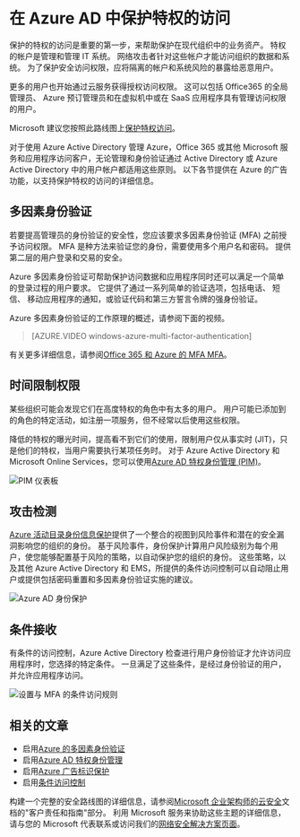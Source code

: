 <properties
    pageTitle="在 Azure AD 中保护特权的访问 |Microsoft Azure"
    description="解释在 Azure，Azure Active Directory 和 Microsoft Online Services 保护特权的访问方法的主题。"
    services="active-directory"
    documentationCenter=""
    authors="kgremban"
    manager="femila"
    editor="mwahl"/>

<tags
    ms.service="active-directory"
    ms.workload="identity"
    ms.tgt_pltfrm="na"
    ms.devlang="na"
    ms.topic="article"
    ms.date="10/26/2016"
    ms.author="kgremban"/>


# <a name="securing-privileged-access-in-azure-ad"></a>在 Azure AD 中保护特权的访问

保护的特权的访问是重要的第一步，来帮助保护在现代组织中的业务资产。 特权的帐户是管理和管理 IT 系统。 网络攻击者针对这些帐户才能访问组织的数据和系统。 为了保护安全访问权限，应将隔离的帐户和系统风险的暴露给恶意用户。

更多的用户也开始通过云服务获得授权访问权限。 这可以包括 Office365 的全局管理员、 Azure 预订管理员和在虚拟机中或在 SaaS 应用程序具有管理访问权限的用户。

Microsoft 建议您按照此路线图上[保护特权访问](https://technet.microsoft.com/library/mt631194.aspx)。

对于使用 Azure Active Directory 管理 Azure，Office 365 或其他 Microsoft 服务和应用程序访问客户，无论管理和身份验证通过 Active Directory 或 Azure Active Directory 中的用户帐户都适用这些原则。 以下各节提供在 Azure 的广告功能，以支持保护特权的访问的详细信息。

## <a name="multi-factor-authentication"></a>多因素身份验证

若要提高管理员的身份验证的安全性，您应该要求多因素身份验证 (MFA) 之前授予访问权限。 MFA 是种方法来验证您的身份，需要使用多个用户名和密码。 提供第二层的用户登录和交易的安全。

Azure 多因素身份验证可帮助保护访问数据和应用程序同时还可以满足一个简单的登录过程的用户要求。 它提供了通过一系列简单的验证选项，包括电话、 短信、 移动应用程序的通知，或验证代码和第三方誓言令牌的强身份验证。

Azure 多因素身份验证的工作原理的概述，请参阅下面的视频。

>[AZURE.VIDEO windows-azure-multi-factor-authentication]

有关更多详细信息，请参阅[Office 365 和 Azure 的 MFA MFA](https://blogs.technet.microsoft.com/ad/2014/02/11/mfa-for-office-365-and-mfa-for-azure/)。

## <a name="time-bound-privileges"></a>时间限制权限

某些组织可能会发现它们在高度特权的角色中有太多的用户。 用户可能已添加到的角色的特定活动，如注册一项服务，但不经常以后使用这些权限。

降低的特权的曝光时间，提高看不到它们的使用，限制用户仅从事实时 (JIT)，只是他们的特权，当用户需要执行某项任务时。 对于 Azure Active Directory 和 Microsoft Online Services，您可以使用[Azure AD 特权身份管理 (PIM)](http://aka.ms/AzurePIM)。


![PIM 仪表板][2]


## <a name="attack-detection"></a>攻击检测

[Azure 活动目录身份信息保护](../active-directory-identityprotection.md)提供了一个整合的视图到风险事件和潜在的安全漏洞影响您的组织的身份。 基于风险事件，身份保护计算用户风险级别为每个用户，使您能够配置基于风险的策略，以自动保护您的组织的身份。 这些策略，以及其他 Azure Active Directory 和 EMS，所提供的条件访问控制可以自动阻止用户或提供包括密码重置和多因素身份验证实施的建议。

![Azure AD 身份保护][3]

## <a name="conditional-access"></a>条件接收

有条件的访问控制，Azure Active Directory 检查进行用户身份验证才允许访问应用程序时，您选择的特定条件。 一旦满足了这些条件，是经过身份验证的用户，并允许应用程序访问。


![设置与 MFA 的条件访问规则][4]


## <a name="related-articles"></a>相关的文章

- 启用[Azure 的多因素身份验证](../../multi-factor-authentication/multi-factor-authentication-get-started-cloud.md)
- 启用[Azure AD 特权身份管理](../active-directory-privileged-identity-management-configure.md)
- 启用[Azure 广告标识保护](../active-directory-identityprotection.md)
- 启用[条件访问控制](../active-directory-conditional-access.md)


构建一个完整的安全路线图的详细信息，请参阅[Microsoft 企业架构师的云安全](http://aka.ms/securecustomer)文档的"客户责任和指南"部分。 利用 Microsoft 服务来协助这些主题的详细信息，请与您的 Microsoft 代表联系或访问我们的[网络安全解决方案页面](https://www.microsoft.com/microsoftservices/campaigns/cybersecurity-protection.aspx)。

<!--Image references-->
[1]: ../media/active-directory-privileged-identity-management-configure/Search_PIM.png
[2]: ../media/active-directory-privileged-identity-management-configure/PIM_Dash.png
[3]: ../media/active-directory-identityprotection/29.png
[4]: ../media/active-directory-conditional-access/conditionalaccess-saas-apps.png

